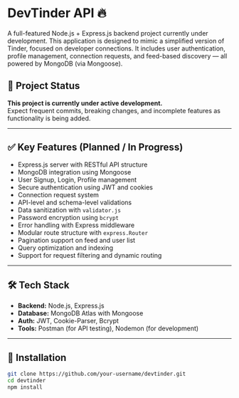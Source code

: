 # DevTinder API 🔥

A full-featured Node.js + Express.js backend project currently under development. This application is designed to mimic a simplified version of Tinder, focused on developer connections. It includes user authentication, profile management, connection requests, and feed-based discovery — all powered by MongoDB (via Mongoose).

## 🚧 Project Status

**This project is currently under active development.**  
Expect frequent commits, breaking changes, and incomplete features as functionality is being added.

---

## ✅ Key Features (Planned / In Progress)

- Express.js server with RESTful API structure
- MongoDB integration using Mongoose
- User Signup, Login, Profile management
- Secure authentication using JWT and cookies
- Connection request system
- API-level and schema-level validations
- Data sanitization with `validator.js`
- Password encryption using `bcrypt`
- Error handling with Express middleware
- Modular route structure with `express.Router`
- Pagination support on feed and user list
- Query optimization and indexing
- Support for request filtering and dynamic routing

---

## 🛠️ Tech Stack

- **Backend:** Node.js, Express.js
- **Database:** MongoDB Atlas with Mongoose
- **Auth:** JWT, Cookie-Parser, Bcrypt
- **Tools:** Postman (for API testing), Nodemon (for development)

---

## 🔧 Installation

```bash
git clone https://github.com/your-username/devtinder.git
cd devtinder
npm install
```
